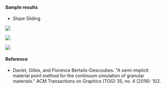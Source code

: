 
#### Sample results

* Slope Sliding

![](sample_sols/mpm_mu_26.gif)

![](sample_sols/mpm_mu_37.gif)

![](sample_sols/mpm_mu_48.gif)


#### Reference 

* Daviet, Gilles, and Florence Bertails-Descoubes. "A semi-implicit material point method for the continuum simulation of granular materials." ACM Transactions on Graphics (TOG) 35, no. 4 (2016): 102.